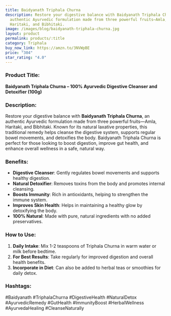 ```yaml
---
title: Baidyanath Triphala Churna
description: Restore your digestive balance with Baidyanath Triphala Churna, an
  authentic Ayurvedic formulation made from three powerful fruits—Amla,
  Haritaki, and Bibhitaki.
image: /images/blog/baidyanath-triphala-churna.jpg
layout: product
permalink: products/:title
category: Triphala
buy_now_link: https://amzn.to/3NVWpBE
price: "304"
star_rating: "4.0"
---
```

### Product Title:
**Baidyanath Triphala Churna – 100% Ayurvedic Digestive Cleanser and Detoxifier (100g)**

### Description:
Restore your digestive balance with **Baidyanath Triphala Churna**, an authentic Ayurvedic formulation made from three powerful fruits—Amla, Haritaki, and Bibhitaki. Known for its natural laxative properties, this traditional remedy helps cleanse the digestive system, supports regular bowel movements, and detoxifies the body. Baidyanath Triphala Churna is perfect for those looking to boost digestion, improve gut health, and enhance overall wellness in a safe, natural way.

### Benefits:
- **Digestive Cleanser**: Gently regulates bowel movements and supports healthy digestion.
- **Natural Detoxifier**: Removes toxins from the body and promotes internal cleansing.
- **Boosts Immunity**: Rich in antioxidants, helping to strengthen the immune system.
- **Improves Skin Health**: Helps in maintaining a healthy glow by detoxifying the body.
- **100% Natural**: Made with pure, natural ingredients with no added preservatives.

### How to Use:
1. **Daily Intake**: Mix 1-2 teaspoons of Triphala Churna in warm water or milk before bedtime.
2. **For Best Results**: Take regularly for improved digestion and overall health benefits.
3. **Incorporate in Diet**: Can also be added to herbal teas or smoothies for daily detox.

### Hashtags:
#Baidyanath #TriphalaChurna #DigestiveHealth #NaturalDetox #AyurvedicRemedy #GutHealth #ImmunityBoost #HerbalWellness #AyurvedaHealing #CleanseNaturally
